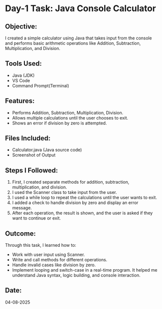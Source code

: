 # Day-1 Task: Java Console Calculator

## Objective:
I created a simple calculator using Java that takes input from the console and performs basic arithmetic operations like Addition, Subtraction, Multiplication, and Division.

## Tools Used:
- Java (JDK)
- VS Code
- Command Prompt(Terminal)

## Features:
- Performs Addition, Subtraction, Multiplication, Division.
- Allows multiple calculations until the user chooses to exit.
- Shows an error if division by zero is attempted.

## Files Included:
- Calculator.java (Java source code)
- Screenshot of Output 

## Steps I Followed:
1. First, I created separate methods for addition, subtraction, multiplication, and division.
2. I used the Scanner class to take input from the user.
3. I used a while loop to repeat the calculations until the user wants to exit.
4. I added a check to handle division by zero and display an error message.
5. After each operation, the result is shown, and the user is asked if they want to continue or exit.

## Outcome:
Through this task, I learned how to:
- Work with user input using Scanner.
- Write and call methods for different operations.
- Handle invalid cases like division by zero.
- Implement looping and switch-case in a real-time program.
It helped me understand Java syntax, logic building, and console interaction.

## Date:
04-08-2025
